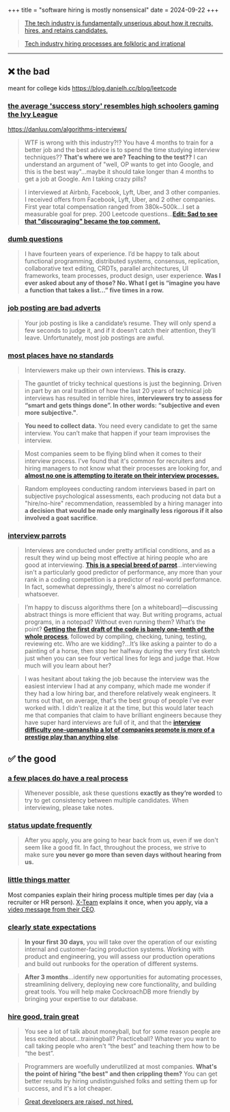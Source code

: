 +++
title = "software hiring is mostly nonsensical"
date = 2024-09-22
+++

> [The tech industry is fundamentally unserious about how it recruits, hires, and retains candidates.](https://twitter.com/patio11/status/936619640012226560)

> [Tech industry hiring processes are folkloric and irrational](https://news.ycombinator.com/item?id=7260087 )

<hr>

## ❌ the bad

meant for college kids https://blog.danielh.cc/blog/leetcode

### [the average 'success story' resembles high schoolers gaming the Ivy League](https://news.ycombinator.com/item?id=12262405)

https://danluu.com/algorithms-interviews/

> WTF is wrong with this industry?!? You have 4 months to train for a better job and the best advice is to spend the time studying interview techniques?? __That's where we are? Teaching to the test??__ I can understand an argument of "well, OP wants to get into Google, and this is the best way"...maybe it should take longer than 4 months to get a job at Google. Am I taking crazy pills?

> I interviewed at Airbnb, Facebook, Lyft, Uber, and 3 other companies. I received offers from Facebook, Lyft, Uber, and 2 other companies. First year total compensation ranged from 380k~500k...I set a measurable goal for prep. 200 Leetcode questions...__[Edit: Sad to see that "discouraging" became the top comment.](https://www.reddit.com/r/cscareerquestions/comments/cdp9yz/another_data_point_on_industry_hire_in_the_bay/)__

### [dumb questions](http://tonsky.me/blog/hiring)

> I have fourteen years of experience. I’d be happy to talk about functional programming, distributed systems, consensus, replication, collaborative text editing, CRDTs, parallel architectures, UI frameworks, team processes, product design, user experience. __Was I ever asked about any of those? No. What I get is “imagine you have a function that takes a list…” five times in a row.__

### [job posting are bad adverts](https://hiringengineersbook.com/post/trouble-hiring/)

> Your job posting is like a candidate’s resume. They will only spend a few seconds to judge it, and if it doesn’t catch their attention, they’ll leave. Unfortunately, most job postings are awful.

### [most places have no standards](https://sockpuppet.org/blog/2015/03/06/the-hiring-post/#interviews)

> Interviewers make up their own interviews. __This is crazy.__

> The gauntlet of tricky technical questions is just the beginning. Driven in part by an oral tradition of how the last 20 years of technical job interviews has resulted in terrible hires, __interviewers try to assess for “smart and gets things done”. In other words: “subjective and even more subjective."__.

> __You need to collect data.__ You need every candidate to get the same interview. You can’t make that happen if your team improvises the interview.

> Most companies seem to be flying blind when it comes to their interview process. I've found that it's common for recruiters and hiring managers to not know what their processes are looking for, and __[almost no one is attempting to iterate on their interview processes.](https://blog.wesleyac.com/posts/two-interview-questions)__

> Random employees conducting random interviews based in part on subjective psychological assessments, each producing not data but a "hire/no-hire" recommendation, reassembled by a hiring manager into __a decision that would be made only marginally less rigorous if it also involved a goat sacrifice__.

### [interview parrots](https://news.ycombinator.com/item?id=17988273)

> Interviews are conducted under pretty artificial conditions, and as a result they wind up being most effective at hiring people who are good at interviewing. __[This is a special breed of parrot](http://steve-yegge.blogspot.com/2008/06/done-and-gets-things-smart.html)__...interviewing isn't a particularly good predictor of performance, any more than your rank in a coding competition is a predictor of real-world performance. In fact, somewhat depressingly, there's almost no correlation whatsoever.

>  I’m happy to discuss algorithms there [on a whiteboard]—discussing abstract things is more efficient that way. But writing programs, actual programs, in a notepad? Without even running them? What’s the point? __[Getting the first draft of the code is barely one-tenth of the whole process](http://tonsky.me/blog/hiring/)__, followed by compiling, checking, tuning, testing, reviewing etc. Who are we kidding?...It’s like asking a painter to do a painting of a horse, then stop her halfway during the very first sketch just when you can see four vertical lines for legs and judge that. How much will you learn about her?

> I was hesitant about taking the job because the interview was the easiest interview I had at any company, which made me wonder if they had a low hiring bar, and therefore relatively weak engineers. It turns out that, on average, that's the best group of people I've ever worked with. I didn't realize it at the time, but this would later teach me that companies that claim to have brilliant engineers because they have super hard interviews are full of it, and that the __[interview difficulty one-upmanship a lot of companies promote is more of a prestige play than anything else](https://danluu.com/learning-to-program/)__.

## ✅ the good

### [a few places do have a real process](https://eng-hiring.18f.gov/interviews/engineer/)

> Whenever possible, ask these questions __exactly as they’re worded__ to try to get consistency between multiple candidates. When interviewing, please take notes.

### [status update frequently](https://zapier.com/jobs/our-commitment-to-applicants/)

> After you apply, you are going to hear back from us, even if we don't seem like a good fit. In fact, throughout the process, we strive to make sure __you never go more than seven days without hearing from us.__

### [little things matter](https://join.x-team.com/finished)

Most companies explain their hiring process multiple times per day (via a recruiter or HR person). [X-Team](https://x-team.com/) explains it once, when you apply, via a [video message from their CEO](https://join.x-team.com/finished).

### [clearly state expectations](https://www.cockroachlabs.com/careers)

> __In your first 30 days__, you will take over the operation of our existing internal and customer-facing production systems. Working with product and engineering, you will assess our production operations and build out runbooks for the operation of different systems.

> __After 3 months__...identify new opportunities for automating processes, streamlining delivery, deploying new core functionality, and building great tools. You will help make CockroachDB more friendly by bringing your expertise to our database.

### [hire good, train great](https://danluu.com/programmer-moneyball/)

> You see a lot of talk about moneyball, but for some reason people are less excited about...trainingball? Practiceball? Whatever you want to call taking people who aren't “the best” and teaching them how to be “the best”.

> Programmers are woefully underutilized at most companies. __What's the point of hiring "the best" and then crippling them?__ You can get better results by hiring undistinguished folks and setting them up for success, and it's a lot cheaper.

> [Great developers are raised, not hired.](https://sizovs.net/2019/04/10/the-best-developers-are-raised-not-hired/)
